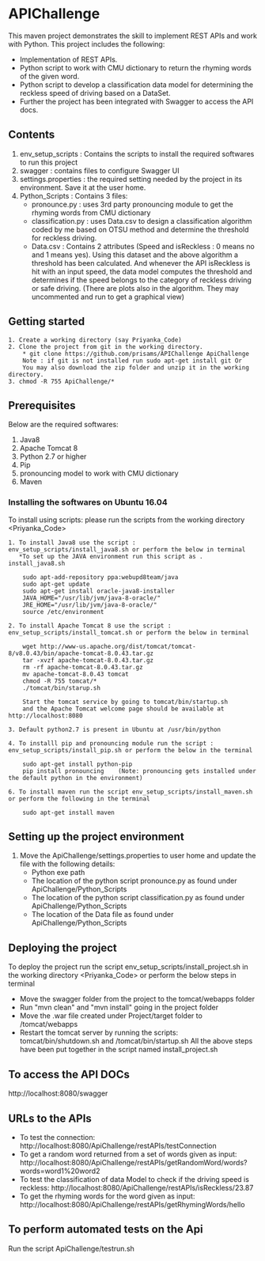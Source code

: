 # APIChallenge

This maven project demonstrates the skill to implement REST APIs and work with Python. This project includes the following:

* Implementation of REST APIs.
* Python script to work with CMU dictionary to return the rhyming words of the given word.
* Python script to develop a classification data model for determining the reckless speed of driving based on a DataSet.
* Further the project has been integrated with Swagger to access the API docs.

## Contents
1. env_setup_scripts : Contains the scripts to install the required softwares to run this project
2. swagger : contains files to configure Swagger UI
3. settings.properties : the required setting needed by the project in its environment. Save it at the user home.
4. Python_Scripts : Contains 3 files:
    - pronounce.py : uses 3rd party pronouncing module to get the rhyming words from CMU dictionary
    - classification.py : uses Data.csv to design a classification algorithm coded by me based on OTSU method and determine the threshold for reckless driving.
    - Data.csv : Contains 2 attributes (Speed and isReckless : 0 means no and 1 means yes). Using this dataset and the above algorithm a threshold has been calculated. And whenever the API isReckless is hit with an input speed, the data model computes the threshold and determines if the speed belongs to the category of reckless driving or safe driving. (There are plots also in the algorithm. They may uncommented and run to get a graphical view)

## Getting started
```
1. Create a working directory (say Priyanka_Code)
2. Clone the project from git in the working directory.
    * git clone https://github.com/prisams/APIChallenge ApiChallenge 
    Note : if git is not installed run sudo apt-get install git Or
    You may also download the zip folder and unzip it in the working directory.
3. chmod -R 755 ApiChallenge/*
```
## Prerequisites 

Below are the required softwares:
1. Java8
2. Apache Tomcat 8
3. Python 2.7 or higher
4. Pip
5. pronouncing model to work with CMU dictionary
6. Maven
        
### Installing the softwares on Ubuntu 16.04

To install using scripts: please run the scripts from the working directory <Priyanka_Code>
```
1. To install Java8 use the script : env_setup_scripts/install_java8.sh or perform the below in terminal
   *To set up the JAVA environment run this script as . install_java8.sh
    
    sudo apt-add-repository ppa:webupd8team/java
    sudo apt-get update
    sudo apt-get install oracle-java8-installer 
    JAVA_HOME="/usr/lib/jvm/java-8-oracle/"
    JRE_HOME="/usr/lib/jvm/java-8-oracle/"
    source /etc/environment

2. To install Apache Tomcat 8 use the script : env_setup_scripts/install_tomcat.sh or perform the below in terminal

    wget http://www-us.apache.org/dist/tomcat/tomcat-8/v8.0.43/bin/apache-tomcat-8.0.43.tar.gz
    tar -xvzf apache-tomcat-8.0.43.tar.gz
    rm -rf apache-tomcat-8.0.43.tar.gz
    mv apache-tomcat-8.0.43 tomcat
    chmod -R 755 tomcat/*
    ./tomcat/bin/starup.sh
    
    Start the tomcat service by going to tomcat/bin/startup.sh 
    and the Apache Tomcat welcome page should be available at http://localhost:8080

3. Default python2.7 is present in Ubuntu at /usr/bin/python

4. To installl pip and pronouncing module run the script : env_setup_scripts/install_pip.sh or perform the below in the terminal
    
    sudo apt-get install python-pip
    pip install pronouncing    (Note: pronouncing gets installed under the default python in the environment)

6. To install maven run the script env_setup_scripts/install_maven.sh or perform the following in the terminal
    
    sudo apt-get install maven 
```

## Setting up the project environment
1. Move the ApiChallenge/settings.properties to user home and update the file with the following details:
    * Python exe path
    * The location of the python script pronounce.py as found under ApiChallenge/Python_Scripts
    * The location of the python script classification.py as found under ApiChallenge/Python_Scripts
    * The location of the Data file as found under ApiChallenge/Python_Scripts

## Deploying the project
To deploy the project run the script env_setup_scripts/install_project.sh in the working directory <Priyanka_Code> or perform the below steps in terminal
 
* Move the swagger folder from the project to the tomcat/webapps folder
* Run "mvn clean" and "mvn install" going in the project folder
* Move the .war file created under Project<ApiChallenge>/target folder to /tomcat/webapps
* Restart the tomcat server by running the scripts: tomcat/bin/shutdown.sh and /tomcat/bin/startup.sh
All the above steps have been put together in the script named install_project.sh

## To access the API DOCs
http://localhost:8080/swagger

## URLs to the APIs
* To test the connection: http://localhost:8080/ApiChallenge/restAPIs/testConnection
* To get a random word returned from a set of words given as input: http://localhost:8080/ApiChallenge/restAPIs/getRandomWord/words?words=word1%20word2
* To test the classification of data Model to check if the driving speed is reckless: http://localhost:8080/ApiChallenge/restAPIs/isReckless/23.87
* To get the rhyming words for the word given as input: http://localhost:8080/ApiChallenge/restAPIs/getRhymingWords/hello

## To perform automated tests on the Api
Run the script ApiChallenge/testrun.sh